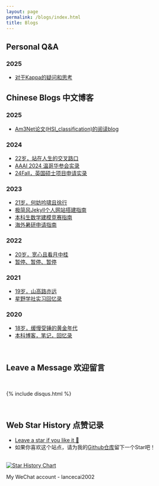 ```yaml
---
layout: page
permalink: /blogs/index.html
title: Blogs
---
```


## Personal Q&A

### 2025

- [对于Kappa的疑问和思考](https://turboswifty.github.io/file/kappa的可解释性.pdf)



## Chinese Blogs 中文博客

### 2025

- [Am3Net论文(HSI_classification)的阅读blog](https://turboswifty.github.io/file/人工智能创新实践.pdf)

### 2024

- [22岁，站在人生的交叉路口](https://turboswifty.github.io/blogs/22yrs)
- [AAAI 2024 温哥华参会实录](https://turboswifty.github.io/blogs/aaai-24/)
- [24Fall，英国硕士项目申请实录](https://turboswifty.github.io/blogs/24fall/)

### 2023

- [21岁，何妨吟啸且徐行](https://turboswifty.github.io/blogs/21yrs)<br>
- [极简风Jekyll个人网站搭建指南](https://turboswifty.github.io/blogs/web)<br>
- [本科生数学建模竞赛指南](https://turboswifty.github.io/blogs/team2023)<br>
- [海外暑研申请指南](https://turboswifty.github.io/blogs/summer-res)<br>

### 2022

- [20岁，宽心且看月中桂](https://turboswifty.github.io/blogs/20yrs)<br>
- [暂停、暂停、暂停](https://turboswifty.github.io/blogs/stop/)

### 2021

- [19岁，山高路亦远](https://turboswifty.github.io/blogs/19yrs)<br>
- [星野学社实习回忆录](https://turboswifty.github.io/blogs/star)

### 2020

- [18岁，缓慢受锤的黄金年代](https://turboswifty.github.io/blogs/18yrs)<br>
- [本科博客，笔记，回忆录](https://mieclance.club/)

<br>

## Leave a Message 欢迎留言

<br>

{% include disqus.html %} 

<br>

## Web Star History 点赞记录

- [Leave a star if you like it 🥰](https://github.com/GuangLun2000/GuangLun2000.github.io) 
- 如果你喜欢这个站点，请为我的[Github仓库](https://github.com/GuangLun2000/GuangLun2000.github.io)留下一个Star吧！

<br>[![Star History Chart](https://api.star-history.com/svg?repos=GuangLun2000/GuangLun2000.github.io&type=Date)](https://star-history.com/#GuangLun2000/GuangLun2000.github.io&Date)

My WeChat account - lancecai2002

<br>
